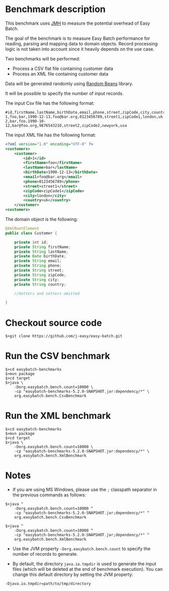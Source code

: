 # Benchmark description

This benchmark uses [JMH](http://openjdk.java.net/projects/code-tools/jmh/) to measure the potential overhead of Easy Batch.

The goal of the benchmark is to measure Easy Batch performance for reading, parsing and mapping data to domain objects.
Record processing logic is not taken into account since it heavily depends on the use case.

Two benchmarks will be performed:

* Process a CSV flat file containing customer data
* Process an XML file containing customer data

Data will be generated randomly using [Random Beans](https://github.com/benas/random-beans) library.

It will be possible to specify the number of input records.

The input Csv file has the following format:

```
#id,firstName,lastName,birthDate,email,phone,street,zipCode,city,country
1,foo,bar,1990-12-13,foo@bar.org,0123456789,street1,zipCode1,london,uk
2,bar,foo,1990-10-12,bar@foo.org,9876543210,street2,zipCode2,newyork,usa
```

The input XML file has the following format:

```xml
<?xml version="1.0" encoding="UTF-8" ?>
<customers>
    <customer>
        <id>1</id>
        <firstName>foo</firstName>
        <lastName>bar</lastName>
        <birthDate>1990-12-13</birthDate>
        <email>foo@bar.org</email>
        <phone>0123456789</phone>
        <street>street1</street>
        <zipCode>zipCode1</zipCode>
        <city>london</city>
        <country>uk</country>
    </customer>
<customers>
```

The domain object is the following:

```java
@XmlRootElement
public class Customer {

    private int id;
    private String firstName;
    private String lastName;
    private Date birthDate;
    private String email;
    private String phone;
    private String street;
    private String zipCode;
    private String city;
    private String country;

    //Getters and setters omitted

}
```

# Checkout source code

```
$>git clone https://github.com/j-easy/easy-batch.git
```

# Run the CSV benchmark

```
$>cd easybatch-benchmarks
$>mvn package
$>cd target
$>java \
    -Dorg.easybatch.bench.count=10000 \
    -cp "easybatch-benchmarks-5.2.0-SNAPSHOT.jar:dependency/*" \
    org.easybatch.bench.CsvBenchmark
```

# Run the XML benchmark

```
$>cd easybatch-benchmarks
$>mvn package
$>cd target
$>java \
    -Dorg.easybatch.bench.count=10000 \
    -cp "easybatch-benchmarks-5.2.0-SNAPSHOT.jar:dependency/*" \
    org.easybatch.bench.XmlBenchmark
```

# Notes

* If you are using MS Windows, please use the `;` classpath separator in the previous commands as follows:

```
$>java ^
    -Dorg.easybatch.bench.count=10000 ^
    -cp "easybatch-benchmarks-5.2.0-SNAPSHOT.jar;dependency/*" ^
    org.easybatch.bench.CsvBenchmark

$>java ^
    -Dorg.easybatch.bench.count=10000 ^
    -cp "easybatch-benchmarks-5.2.0-SNAPSHOT.jar;dependency/*" ^
    org.easybatch.bench.XmlBenchmark
```

* Use the JVM property `-Dorg.easybatch.bench.count` to specify the number of records to generate.

* By default, the directory `java.io.tmpdir` is used to generate the input files (which will be deleted at the end of benchmark execution).
You can change this default directory by setting the JVM property:
```
-Djava.io.tmpdir=path/to/tmp/directory
```
